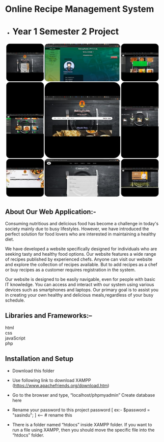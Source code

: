 # Online Recipe Management System  
* # Year 1 Semester 2 Project
    
![Alt Text](https://github.com/SKSpraveen/Online-Recipe-Management-System/blob/main/recipeSystem.jpg?raw=true)

## About Our Web Application:-

Consuming nutritious and delicious food has become a challenge in today's society mainly due to busy lifestyles. However, we have introduced the perfect solution for food lovers who are interested in maintaining a healthy diet.  

We have developed a website specifically designed for individuals who are seeking tasty and healthy food options. Our website features a wide range of recipes published by experienced chefs. Anyone can visit our website and explore the collection of recipes available. But to add recipes as a chef or buy recipes as a customer requires registration in the system.  

Our website is designed to be easily navigable, even for people with basic IT knowledge. You can access and interact with our system using various devices such as smartphones and laptops. Our primary goal is to assist you in creating your own healthy and delicious meals,regardless of your busy schedule.  

## Libraries and Frameworks:–  
   
html  
css  
javaScript  
php  

## Installation and Setup  

* Download this folder  
  
* Use following link to download XAMPP  (https://www.apachefriends.org/download.htm)  

* Go to the browser and type, “localhost/phpmyadmin” Create database here  

* Rename your password to this project password [ ex:- $password = "sasindu"; ] <-- # rename this  
  
* There is a folder named “htdocs” inside XAMPP folder. If you want to run a file using XAMPP, then you should move the specific file into the “htdocs” folder.   

  
  
